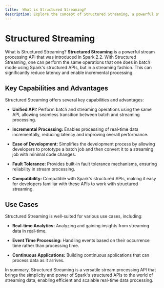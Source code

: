 ```yaml
---
title:  What is Structured Streaming?
description: Explore the concept of Structured Streaming, a powerful stream processing API introduced in Spark 2.2. Learn about its capabilities, advantages, and how it enables incremental processing for real-time data.
---
```


# Structured Streaming

What is Structured Streaming? **Structured Streaming** is a powerful stream processing API that was introduced in Spark 2.2. With Structured Streaming, one can perform the same operations that one does in batch mode using Spark's structured APIs, but in a streaming fashion. This can significantly reduce latency and enable incremental processing.

## Key Capabilities and Advantages

Structured Streaming offers several key capabilities and advantages:

- **Unified API:** Perform batch and streaming operations using the same API, allowing seamless transition between batch and streaming processing.

- **Incremental Processing:** Enables processing of real-time data incrementally, reducing latency and improving overall performance.

- **Ease of Development:** Simplifies the development process by allowing developers to prototype a batch job and then convert it to a streaming job with minimal code changes.

- **Fault Tolerance:** Provides built-in fault tolerance mechanisms, ensuring reliability in stream processing.

- **Compatibility:** Compatible with Spark's structured APIs, making it easy for developers familiar with these APIs to work with structured streaming.

## Use Cases

Structured Streaming is well-suited for various use cases, including:

- **Real-time Analytics:** Analyzing and gaining insights from streaming data in real-time.

- **Event Time Processing:** Handling events based on their occurrence time rather than processing time.

- **Continuous Applications:** Building continuous applications that can process data as it arrives.

In summary, Structured Streaming is a versatile stream processing API that brings the simplicity and power of Spark's structured APIs to the world of streaming data, enabling efficient and scalable real-time data processing.

